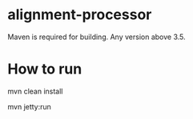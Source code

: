 # alignment-processor

Maven is required for building. Any version above 3.5.

# How to run

mvn clean install

mvn jetty:run

